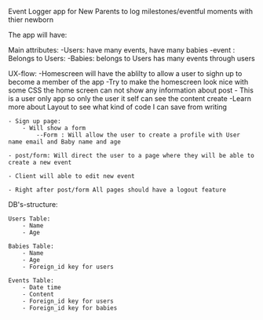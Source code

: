 Event Logger app for New Parents to log milestones/eventful moments with thier newborn 


The app will have:

Main attributes:
    -Users: have many events, have many babies
    -event : Belongs to Users:
    -Babies: belongs to Users  has many events through users 

UX-flow:
    -Homescreen will have the ablilty to allow a user to sighn up to become a member of the app
        -Try to make the homescreen look nice with some CSS the home screen can not show any information about post - This is a user only app so only the user it self can see the content create
        -Learn more about Layout to see what kind of code I can save from writing 
    
    - Sign up page: 
        - Will show a form
            --Form : Will allow the user to create a profile with User name email and Baby name and age 
                
    - post/form: Will direct the user to a page where they will be able to create a new event 

    - Client will able to edit new event 

    - Right after post/form All pages should have a logout feature

DB's-structure:

    Users Table:
        - Name 
        - Age 
 
    Babies Table:
        - Name
        - Age
        - Foreign_id key for users
    
    Events Table:
        - Date time
        - Content 
        - Foreign_id key for users
        - Foreign_id key for babies


    


    

    